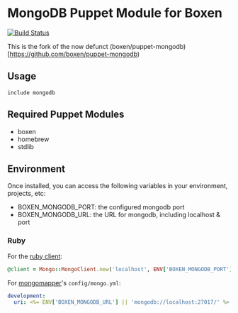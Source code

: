 # MongoDB Puppet Module for Boxen

[![Build Status](https://travis-ci.org/envato/puppet-mongodb.png)](https://travis-ci.org/envato/puppet-mongodb)

This is the fork of the now defunct (boxen/puppet-mongodb)[https://github.com/boxen/puppet-mongodb)

## Usage

```puppet
include mongodb
```

## Required Puppet Modules

* boxen
* homebrew
* stdlib

## Environment

Once installed, you can access the following variables in your environment, projects, etc:

* BOXEN_MONGODB_PORT: the configured mongodb port
* BOXEN_MONGODB_URL: the URL for mongodb, including localhost & port

### Ruby

For the [ruby client](http://api.mongodb.org/ruby/current/):

```ruby
@client = Mongo::MongoClient.new('localhost', ENV['BOXEN_MONGODB_PORT'] || 27017)
```

For [mongomapper](http://mongomapper.com/)'s `config/mongo.yml`:

```yaml
development:
  uri: <%= ENV['BOXEN_MONGODB_URL'] || 'mongodb://localhost:27017/' %>
```
